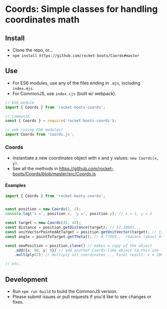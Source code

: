 # Coords: Simple classes for handling coordinates math

## Install

* Clone the repo, or...
* `npm install https://github.com/rocket-boots/Coords#master`

## Use

- For ES6 modules, use any of the files ending in `.mjs`, including `index.mjs`.
- For CommonJS, use `index.cjs` (built w/ webpack).

```javascript
// ES6 module
import { Coords } from 'rocket-boots-coords';
```
```javascript
// CommonJS
const { Coords } = require('rocket-boots-coords');
```
```javascript
// web (using ES6 modules)
import Coords from 'Coords.js';
```

### Coords

- Instantiate a new coordinates object with x and y values: `new Coords(x, y)`.
- See all the methods in https://github.com/rocket-boots/Coords/blob/master/src/Coords.js

#### Examples

```javascript
import { Coords } from 'rocket-boots-coords';


const position = new Coords(1, 2);
console.log('x =', position.x, 'y =', position.y); // x = 1, y = 2

const target = new Coords(42, 42);
const distance = position.getDistance(target); // 57.28001...
const unitVectorPointedAtTarget = position.getUnitVector(target); // {x: 0.71578..., y: 0.69832...}
const angle = pointToTarget.getTheta(); // 0.77305... radians (about 44.3 degrees)

const newPosition = position.clone() // makes a copy of the object
	.add({x: 99, y: 0}) // add another Coords-like object to this one
	.multiply(2); // multiply all coordinates ... Final result: x = 200, y = 4

// etc.
```



## Development

- Run `npm run build` to build the CommonJS version.
- Please submit issues or pull requests if you'd like to see changes or fixes.

